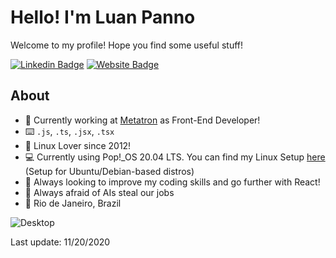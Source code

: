 # Hello! I'm Luan Panno

Welcome to my profile! Hope you find some useful stuff!

[![Linkedin Badge](https://img.shields.io/badge/-luanpanno-blue?style=flat&logo=Linkedin&logoColor=white&link=https://www.linkedin.com/in/luanpanno/)](https://www.linkedin.com/in/luanpanno/) [![Website Badge](https://img.shields.io/badge/-luanpanno.codes-47CCCC?style=flat&logo=Google-Chrome&logoColor=white&link=https://luanpanno.codes)](http://luanpanno.codes)

## About

- 🏢 Currently working at [Metatron](http://www.metatron.com.br/) as Front-End Developer!
- ⌨️ `.js`, `.ts`, `.jsx`, `.tsx`
- 🐧 Linux Lover since 2012!
- 💻 Currently using Pop!_OS 20.04 LTS. You can find my Linux Setup [here](https://github.com/luanpanno/linux-development-setup) (Setup for Ubuntu/Debian-based distros)
- 🌱 Always looking to improve my coding skills and go further with React!
- 🤔 Always afraid of AIs steal our jobs
- 📍 Rio de Janeiro, Brazil

![Desktop](https://i.imgur.com/c2wP5wU.jpg)

Last update: 11/20/2020
